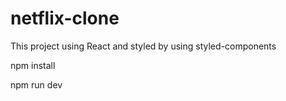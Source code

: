 # netflix-clone

This project using React and styled by using styled-components

npm install

npm run dev

